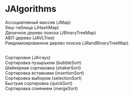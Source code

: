 # JAlgorithms

Ассоциативный массив (JMap) </br>
Хеш-таблица (JHashMap) </br>
Двоичное дерево поиска (JBinaryTreeMap) </br>
АВЛ-дерево (JAVLTree) </br>
Рандомизированное дерево поиска (JRandBinaryTreeMap) </br> </br>


Сортировки (JArrays) </br>
Сортировка пузырьком (bubbleSort) </br>
Шейкерная сортировка (shakerSort) </br>
Сортировка вставками (insertionSort) </br>
Сортировка выбором (selectionSort) </br>
Быстрая сортировка (quickSort) </br>
Сортировка слиянием (mergeSort) </br>

